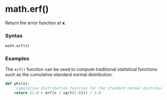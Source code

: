 # math.erf()

Return the error function at **x**.

### Syntax

```python
math.erf(x)
```

### Examples

The `erf()` function can be used to compute traditional statistical functions such as the cumulative standard normal distribution:

```python
def phi(x):
    'Cumulative distribution function for the standard normal distribution'
    return (1.0 + erf(x / sqrt(2.0))) / 2.0
```